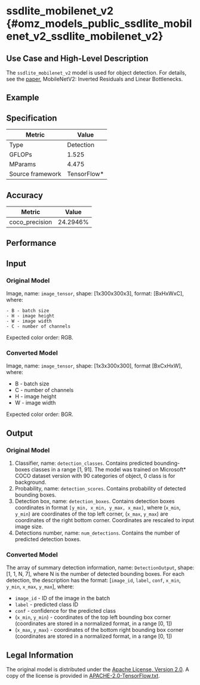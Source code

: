 # ssdlite_mobilenet_v2 {#omz_models_public_ssdlite_mobilenet_v2_ssdlite_mobilenet_v2}

## Use Case and High-Level Description

The `ssdlite_mobilenet_v2` model is used for object detection. For details, see the [paper](https://arxiv.org/abs/1801.04381), MobileNetV2: Inverted Residuals and Linear Bottlenecks.

## Example

## Specification

| Metric            | Value         |
|-------------------|---------------|
| Type              | Detection     |
| GFLOPs            | 1.525         |
| MParams           | 4.475         |
| Source framework  | TensorFlow\*  |

## Accuracy

| Metric | Value |
| ------ | ----- |
| coco_precision | 24.2946%|

## Performance

## Input

### Original Model

Image, name: `image_tensor`, shape: [1x300x300x3], format: [BxHxWxC],
   where:

    - B - batch size
    - H - image height
    - W - image width
    - C - number of channels

   Expected color order: RGB.

### Converted Model

Image, name: `image_tensor`, shape: [1x3x300x300], format [BxCxHxW],
where:

   - B - batch size
   - C - number of channels
   - H - image height
   - W - image width

Expected color order: BGR.

## Output

### Original Model

1. Classifier, name: `detection_classes`. Contains predicted bounding-boxes classes in a range [1, 91]. The model was trained on Microsoft\* COCO dataset version with 90 categories of object, 0 class is for background.
2. Probability, name: `detection_scores`. Contains probability of detected bounding boxes.
3. Detection box, name: `detection_boxes`. Contains detection boxes coordinates in format `[y_min, x_min, y_max, x_max]`, where (`x_min`, `y_min`)  are coordinates of the top left corner, (`x_max`, `y_max`) are coordinates of the right bottom corner. Coordinates are rescaled to input image size.
4. Detections number, name: `num_detections`. Contains the number of predicted detection boxes.

### Converted Model

The array of summary detection information, name: `DetectionOutput`, shape: [1, 1, N, 7], where N is the number of detected
bounding boxes. For each detection, the description has the format:
[`image_id`, `label`, `conf`, `x_min`, `y_min`, `x_max`, `y_max`],
    where:

   - `image_id` - ID of the image in the batch
   - `label` - predicted class ID
   - `conf` - confidence for the predicted class
   - (`x_min`, `y_min`) - coordinates of the top left bounding box corner (coordinates are stored in a normalized format, in a range [0, 1])
   - (`x_max`, `y_max`) - coordinates of the bottom right bounding box corner  (coordinates are stored in a normalized format, in a range [0, 1])

## Legal Information

The original model is distributed under the
[Apache License, Version 2.0](https://raw.githubusercontent.com/tensorflow/models/master/LICENSE).
A copy of the license is provided in [APACHE-2.0-TensorFlow.txt](../licenses/APACHE-2.0-TensorFlow.txt).
